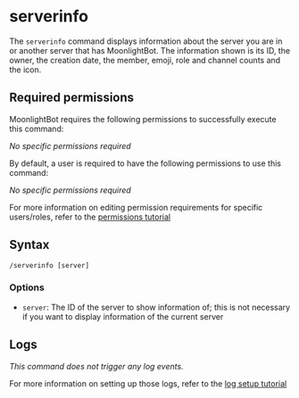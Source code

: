# serverinfo

The `serverinfo` command displays information about the server you are in or another server that has MoonlightBot. The information shown is its ID, the owner, the creation date, the member, emoji, role and channel counts and the icon.

## Required permissions

MoonlightBot requires the following permissions to successfully execute this command:

*No specific permissions required*

By default, a user is required to have the following permissions to use this command:

*No specific permissions required*

For more information on editing permission requirements for specific users/roles, refer to the [permissions tutorial](/start-up/permission-tutorial.md)

## Syntax

```text
/serverinfo [server]
```

### Options

* `server`: The ID of the server to show information of; this is not necessary if you want to display information of the current server

## Logs

*This command does not trigger any log events.*

For more information on setting up those logs, refer to the [log setup tutorial](/README.md#logging)
